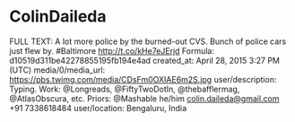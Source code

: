 # ColinDaileda

FULL TEXT: A lot more police by the burned-out CVS. Bunch of police cars just flew by. #Baltimore http://t.co/kHe7eJErjd
Formula: d10519d311be42278855195fb194e4ad
created_at: April 28, 2015 3:27 PM (UTC)
media/0/media_url: https://pbs.twimg.com/media/CDsFm0OXIAE6m2S.jpg
user/description: Typing. Work: @Longreads, @FiftyTwoDotIn, @thebafflermag, @AtlasObscura, etc. Priors: @Mashable he/him colin.daileda@gmail.com +91 7338618484
user/location: Bengaluru, India